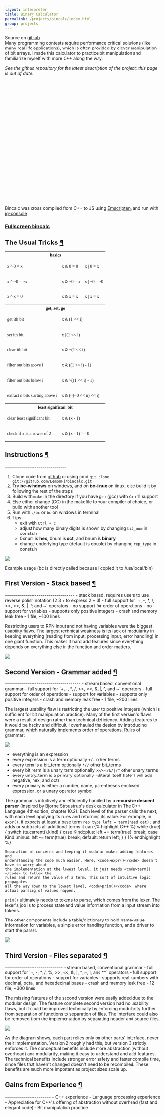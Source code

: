 ```yaml
---
layout: interpreter
title: Binary Calculator
permalink: /projects/bincalc/index.html
group: projects
---
```

<div class="text-block">
<p>
	Source on <a href="https://github.com/LemonPi/bincalc">github</a><br>
	Many programming contests require performance critical solutions (like
	many real life applications), which is often provided by clever manipulation
	of bit arrays. I made this calculator to practice bit manipulation and familiarize
	myself with more C++ along the way.
</p>
<p><i>See the github repository for the latest description of the project; this page is out of date.</i></p>
</div>

<div id="console"></div>
<div><br><br><br><br><br><br><br><br><br><br><br><br><br><br><br><br><br><br><br><br><br><br><br></div> 

Bincalc was cross compiled from C++ to JS using [Emscripten](https://github.com/kripken/emscripten/), 
and run with [jq-console](https://github.com/replit/jq-console)  

<h3><a href="tester.html"><b>Fullscreen bincalc</b></a></h3>

<h2 class="anchor">The Usual Tricks <a class="anchor-link" title="permalink to section" href="#tricks" name="tricks">¶</a></h2>
<table class="pretty" style="font-family: Consolas; font-size: 14px;">
<tr><th colspan=3>basics</th></tr>
<tr>
	<td><p>x ^ 0 = x</p></td>
	<td><p>x & 0 = 0</p></td>
	<td><p>x | 0 = x</p></td>
</tr>
<tr>
	<td><p>x ^ ~0 = ~x</p></td>
	<td><p>x & ~0 = x</p></td>
	<td><p>x | ~0 = ~0</p></td>
</tr>
<tr>
	<td><p>x ^ x = 0</p></td>
	<td><p>x & x = x</p></td>
	<td><p>x | x = x</p></td>
</tr>
<tr><th colspan=3>get, set, go</th></tr>
<tr>
	<td><p>get ith bit</p></td>
	<td colspan=2><p>x & (1 << i)</p></td>
</tr>
<tr>
	<td><p>set ith bit</p></td>
	<td colspan=2><p>x | (1 << i)</p></td>
</tr>
<tr>
	<td><p>clear ith bit</p></td>
	<td colspan=2><p>x & ~(1 << i)</p></td>
</tr>
<tr>
	<td><p>filter out bits above i</p></td>
	<td colspan=2><p>x & ((1 << i) - 1)</p></td>
</tr>
<tr>
	<td><p>filter out bits below i</p></td>
	<td colspan=2><p>x & ~((1 << i) - 1)</p></td>
</tr>
<tr>
	<td><p>extract n bits starting above i</p></td>
	<td colspan=2><p>x & (~(~0 << n) << i)</p></td>
</tr>
<tr><th colspan=3>least significant bit</th></tr>
<tr>
	<td><p>clear least significant bit</p></td>
	<td colspan=2><p>x & (x - 1)</p></td>
</tr>
<tr>
	<td><p>check if x is a power of 2</p></td>
	<td colspan=2><p>x & (x - 1) == 0</p></td>
</tr>
</table>

<h2 class="anchor">Instructions <a class="anchor-link" title="permalink to section" href="#instructions" name="instructions">¶</a></h2>
-------------------------------

1. Clone code from [github](https://github.com/LemonPi/bincalc) or using cmd `git clone git://github.com/LemonPi/bincalc.git`
2. Try **bc-windows** on windows, and on **bc-linux** on linux, else build it by following the rest of the steps
3. Build with `make` in the directory if you have g++(gcc) with c++11 support
4. Else either change (CC) in the makefile to your compiler of choice, or build with another tool
5. Run with `./bc` or `bc` on windows in terminal 
6. Tips:
	- exit with `Ctrl + c`
	- adjust how many binary digits is shown by changing `bit_num` in consts.h
	- 0xnum is **hex**, 0num is **oct**, and bnum is **binary**
	- change underlying type (default is double) by changing `rep_type` in consts.h

<div class="frames">
<img src="usage.png">
<p>Example usage (bc is directly called because I copied it to /usr/local/bin)</p>
</div>

<h2 class="anchor">First Version - Stack based <a class="anchor-link" title="permalink to section" href="#first" name="first">¶</a></h2>
-----------------------------------
 - stack based, requires users to use reverse polish notation (2 3 + to express 2 + 3)
 - full support for `+, -, *, /, >>, <<, &, |, ^, and ~` operators
 - no support for order of operations
 - no support for variables
 - supports only positive integers
 - crash and memory leak free
 - 1 file, ~100 lines
 
<div class="text-block">
<p>
	Restricting users to RPN input and not having variables were the biggest
	usability flaws. The largest technical weakness is its lack of modularity in 
	keeping everything (reading from input, processing input, error handling) in
	one giant function. This makes it hard add features since everything depends on
	everything else in the function and order matters.
</p>
</div>

<img src="first.png">

<h2 class="anchor">Second Version - Grammar added <a class="anchor-link" title="permalink to section" href="#second" name="second">¶</a></h2>
--------------------------------------
 - stream based, conventional grammar
 - full support for `+, -, *, /, >>, <<, &, |, ^, and ~` operators
 - full support for order of operations
 - support for variables
 - supports only positive integers
 - crash and memory leak free
 - 1 file, ~200 lines
 
<div class="text-block">
<p>
	The largest usability flaw is restricting the user to positive integers (which is 
	sufficient for bit manipulation practice). Many of the first version's flaws were 
	a result of design rather than technical deficiency. Adding features to it would be
	hacky and difficult. I overhauled the design by introducing grammar, which naturally
	implements order of operations. Rules of grammar:
</p>
</div>
<img src="grammar.png">

 - everything is an expression
 - every expression is a term optionally `+/-` other terms
 - every term is a bit_term optionally `*//` other bit_terms
 - every bit_term is a unary_term optionally `>>/<</&/|/^` other unary_terms
 - every unary_term is a primary optionally ~/literal itself (later I will add negative, hex, and oct)
 - every primary is either a number, name, parentheses enclosed expression, or a unary operator symbol
 
<div class="text-block">
<p>
	The grammar is intuitively and efficiently handled by a <b>recursive descent parser</b>
	(inspired by Bjorne Stroustrup's desk calculator in The C++ Language 4th edition, chapter 10.2).
	Each level of the parser calls the next,
	with each level applying its rules and returning its value. 
	For example, in <code>expr()</code>, it expects at least a base term
	<code>rep_type left = term(need_get);</code>
	and adds or subtracts all additional terms it can
{% highlight C++ %}
while (true) {
    switch (ts.current().kind) {
        case Kind::plus: left += term(true); break;
        case Kind::minus: left -= term(true); break;
        default: return left;
    }
}
{% endhighlight %}


	Separation of concerns and keeping it modular makes adding features and 
	understanding the code much easier. Here, <code>expr()</code> doesn't have to worry about
	the implementation at the lowest level, it just needs <code>term()</code> to follow the 
	rules and return the value of a term. This sort of intuitive logic propagates
	all the way down to the lowest level, <code>prim()</code>, where actual parsing of values happen.
</p>

<p>
	<code>prim()</code> ultimately needs to tokens to parse, which comes from the lexer.
	The lexer's job is to process state and value information from a input stream into tokens.
</p>
<p>
	The other components include a table/dictionary to hold name-value information
	for variables, a simple error handling function, and a driver to start the parser.
</p>
</div>

<img src="second.png">

<h2 class="anchor">Third Version - Files separated <a class="anchor-link" title="permalink to section" href="#third" name="third">¶</a></h2>
-----------------------------
 - stream based, conventional grammar
 - full support for `+, -, *, /, %, >>, <<, &, |, ^, ~, !, and **` operators
 - full support for order of operations
 - support for variables
 - supports real numbers with decimal, octal, and hexadecimal bases
 - crash and memory leak free
 - 12 file, ~300 lines
 
<div class="text-block">
<p>
	The missing features of the second version were easily added due to the modular design.
	The feature complete second version had no usability flaws, but it could be improved
	technically by enforcing modularity further from separation of functions to separation
	of files. The interface could also be removed from the implementation by separating
	header and source files.
</p>
</div>

<img src="third.png">

<div class="text-block">
<p>
	As the diagram shows, each part relies only on other parts' interface, never their
	implementation. Version 2 roughly had this, but version 3 strictly enforces it.
	The conceptual benefits include more abstraction (without overhead) and modularity,
	making it easy to understand and add features. The technical benefits include
	stronger error safety and faster compile time, since files that haven't changed doesn't
	need to be recompiled. These benefits are much more important as project sizes scale up.
</p>
</div>

<h2 class="anchor">Gains from Experience <a class="anchor-link" title="permalink to section" href="#gains" name="gains">¶</a></h2>
-----------------------
 - C++ experience
 - Language processing experience
 - Appreciation for C++'s offering of abstraction without overhead (fast and elegant code)
 - Bit manipulation practice
 
 
<script src="//ajax.googleapis.com/ajax/libs/jquery/1.4.3/jquery.min.js" type="text/javascript"></script>
<script src="/res/jq-console/jqconsole.min.js" type="text/javascript"></script>
<script src="binc.js" type="text/javascript"></script>
<script type="text/javascript">
$(window).load(function () {
	var jqconsole = $("#console").jqconsole('Command line calculator supporting I/O in binary, hex, oct, and dec\nType funcs to see functions, modifiers to see modifiers\nex. a = (b10001101 ^ 0xF2) >> 1\n', '');

	var startPrompt = function() {
		// start prompt with history enabled
		jqconsole.Prompt(true, 
		function(input) {
			jqconsole.Write(Module.calc_str(input+'\n'), 'jqconsole-output');
			// restart prompt
			startPrompt();
		}, 
		function() {return false;});
		Module.print = Module.printErr = function(a) {
			jqconsole.Write(a + '\n');
		};
	};
	startPrompt();
	setTimeout(function(){jqconsole.Write('> ');}, 300);
});
</script>